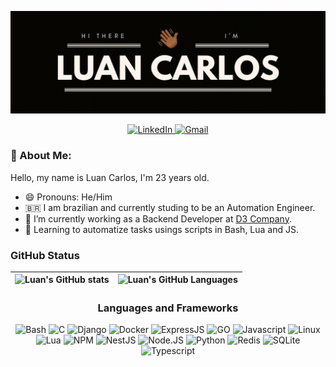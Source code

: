 ![Luan's GitHub Banner](./images/GithubBanner.png)

<p align="center">
  <a href="https://www.linkedin.com/in/luan-carlos-gs/">
    <img src="https://img.shields.io/badge/LinkedIn-0077B5?style=for-the-badge&logo=linkedin&logoColor=white" alt="LinkedIn" />
 </a>
<a href="mailto:luan.carlos.3174@gmail.com">
    <img src="https://img.shields.io/badge/Gmail-D14836?style=for-the-badge&logo=gmail&logoColor=white" alt="Gmail" />
</a>
</p>

### 📝 About Me:

Hello, my name is Luan Carlos, I'm 23 years old.

- 😄 Pronouns: He/Him
- 🇧🇷 I am brazilian and currently studing to be an Automation Engineer.
- 🔭 I’m currently working as a Backend Developer at [D3 Company](https://github.com/d3estudio).
- 🌱 Learning to automatize tasks usings scripts in Bash, Lua and JS.

### GitHub Status

| ![Luan's GitHub stats](https://github-readme-stats.vercel.app/api?username=luancgs&show_icons=true&theme=tokyonight) | ![Luan's GitHub Languages](https://github-readme-stats.vercel.app/api/top-langs/?username=luancgs&theme=tokyonight) |
| :------------------------------------------------------------------------------------------------------------------: | :-----------------------------------------------------------------------------------------------------------------: |

<div align="center">

### Languages and Frameworks

![Bash](https://img.shields.io/badge/Shell_Script-121011?style=for-the-badge&logo=gnu-bash&logoColor=white)
![C](https://img.shields.io/badge/C-00599C?style=for-the-badge&logo=c&logoColor=white)
![Django](https://img.shields.io/badge/Django-092E20?style=for-the-badge&logo=django&logoColor=green)
![Docker](https://img.shields.io/badge/Docker-2CA5E0?style=for-the-badge&logo=docker&logoColor=white)
![ExpressJS](https://img.shields.io/badge/Express.js-000000?style=for-the-badge&logo=express&logoColor=white)
![GO](https://img.shields.io/badge/Go-00ADD8.svg?style=for-the-badge&logo=Go&logoColor=white)
![Javascript](https://img.shields.io/badge/JavaScript-323330?style=for-the-badge&logo=javascript&logoColor=F7DF1E)
![Linux](https://img.shields.io/badge/Linux-FCC624?style=for-the-badge&logo=linux&logoColor=black)
![Lua](https://img.shields.io/badge/Lua-2C2D72?style=for-the-badge&logo=lua&logoColor=white)
![NPM](https://img.shields.io/badge/npm-CB3837?style=for-the-badge&logo=npm&logoColor=white)
![NestJS](https://img.shields.io/badge/nestjs-E0234E?style=for-the-badge&logo=nestjs&logoColor=white)
![Node.JS](https://img.shields.io/badge/Node.js-339933?style=for-the-badge&logo=nodedotjs&logoColor=white)
![Python](https://img.shields.io/badge/Python-3776AB?style=for-the-badge&logo=python&logoColor=white)
![Redis](https://img.shields.io/badge/redis-%23DD0031.svg?&style=for-the-badge&logo=redis&logoColor=white)
![SQLite](https://img.shields.io/badge/SQLite-07405E?style=for-the-badge&logo=sqlite&logoColor=white)
![Typescript](https://img.shields.io/badge/TypeScript-007ACC?style=for-the-badge&logo=typescript&logoColor=white)

</div>
<!--
**luancgs/luancgs** is a ✨ _special_ ✨ repository because its `README.md` (this file) appears on your GitHub profile.

Here are some ideas to get you started:

- 🔭 I’m currently working on ...
- 🌱 I’m currently learning ...
- 👯 I’m looking to collaborate on ...
- 🤔 I’m looking for help with ...
- 💬 Ask me about ...
- 📫 How to reach me: ...
- 😄 Pronouns: ...
- ⚡ Fun fact: ...
  -->
